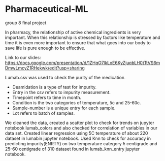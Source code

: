 # Pharmaceutical-ML
group 8 final project

In pharmacy, the relationship of  active chemical ingredients is very important. When this relationship is stressed by factors like temperature and time it is even more important to ensure that what goes into our body to save life is pure enough to be effective.

Link to our slides:
https://docs.google.com/presentation/d/1ZHqO7lkLoE6KyZjuqbLH0tTtVS6mDmwLmcyZ1RHekwk/edit?usp=sharing


Lumab.csv was used to check the purity of the medication.
- Deamidation is a type of test for impurity.
- Entry in the csv refers to impurity measurement.
- Timepoint refers to time in month.
- Condition is the two categories of temperature, 5c and 25-60c.
- Sample-number is a unique entry for each sample.
- Lot refers to batch of samples.

We cleaned the data, created a scatter plot to check for trends on jupyter notebook lumab_colors and also checked for correlation of variables in our data set. Created linear regression using 5C temperature of about 220 dataset in lumabin jupyter notebook. Used Knn to check for accuracy in predicting impurity(ENRTY) on two temperature category 5 centigrade and 25-60 centigrade of 310 dataset found in lumab_knn_entry jupyter notebook.